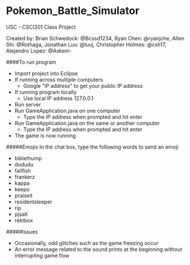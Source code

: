 Pokemon_Battle_Simulator
========================

USC - CSCI201 Class Project

Created by:
Brian Schwedock: @Bcssd1234,
Ryan Chen: @ryanjche,
Allen Shi: @Rothaga,
Jonathan Luu: @luuj,
Christopher Holmes: @csh17,
Alejandro Lopez: @Askem-


####To run program
+ Import project into Eclipse
+ If running across multiple computers
  + Google "IP address" to get your public IP address
+ If running program locally
  + Use local IP address 127.0.0.1
+ Run server
+ Run GameApplication.java on one computer
  + Type the IP address when prompted and hit enter
+ Run GameApplication.java on the same or another computer
  + Type the IP address when prompted and hit enter
+ The game is now running


#####Emojis
In the chat box, type the following words to send an emoji
+ biblethump
+ dududu
+ failfish
+ frankerz
+ kappa
+ keepo
+ praiseit
+ residentsleeper
+ rip
+ pjsalt
+ rektbox

#####Issues
+ Occasionally, odd glitches such as the game freezing occur
+ An error message related to the sound prints at the beginning without interrupting game flow
